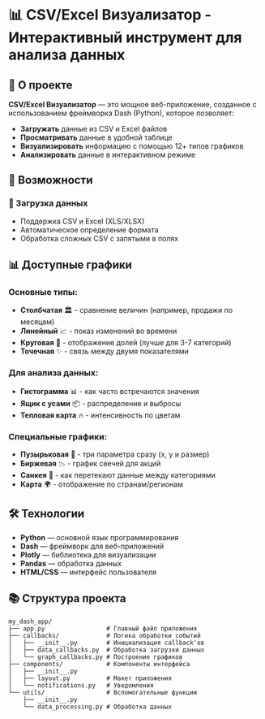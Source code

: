 # 📊 CSV/Excel Визуализатор - Интерактивный инструмент для анализа данных

## 🌟 О проекте  

**CSV/Excel Визуализатор** — это мощное веб-приложение, созданное с использованием фреймворка Dash (Python), которое позволяет:  

- **Загружать** данные из CSV и Excel файлов  
- **Просматривать** данные в удобной таблице  
- **Визуализировать** информацию с помощью 12+ типов графиков  
- **Анализировать** данные в интерактивном режиме  

## 🚀 Возможности  

### 📂 Загрузка данных  
- Поддержка CSV и Excel (XLS/XLSX)  
- Автоматическое определение формата  
- Обработка сложных CSV с запятыми в полях  

## 📊 Доступные графики

### Основные типы:
- **Столбчатая** 🏛️ - сравнение величин (например, продажи по месяцам)
- **Линейный** 📈 - показ изменений во времени
- **Круговая** 🥧 - отображение долей (лучше для 3-7 категорий)
- **Точечная** ✨ - связь между двумя показателями

### Для анализа данных:
- **Гистограмма** 📊 - как часто встречаются значения
- **Ящик с усами** 📦 - распределение и выбросы
- **Тепловая карта** 🔥 - интенсивность по цветам

### Специальные графики:
- **Пузырьковая** 💭 - три параметра сразу (x, y и размер)
- **Биржевая** 📉 - график свечей для акций
- **Санкея** 🌊 - как перетекают данные между категориями
- **Карта** 🌍 - отображение по странам/регионам

## 🛠 Технологии  

- **Python** — основной язык программирования  
- **Dash** — фреймворк для веб-приложений  
- **Plotly** — библиотека для визуализации  
- **Pandas** — обработка данных  
- **HTML/CSS** — интерфейс пользователя

## 📚 Структура проекта

```text
my_dash_app/
├── app.py                 # Главный файл приложения
├── callbacks/             # Логика обработки событий
│   ├── __init__.py        # Инициализация callback'ов
│   ├── data_callbacks.py  # Обработка загрузки данных
│   └── graph_callbacks.py # Построение графиков
├── components/            # Компоненты интерфейса
│   ├── __init__.py
│   ├── layout.py          # Макет приложения
│   └── notifications.py   # Уведомления
└── utils/                 # Вспомогательные функции
    ├── __init__.py
    └── data_processing.py # Обработка данных
```